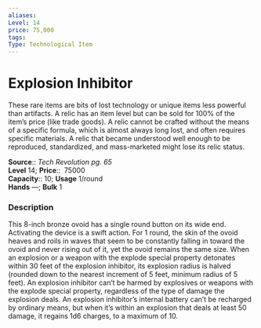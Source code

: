 ```yaml
---
aliases: 
Level: 14
price: 75,000
tags: 
Type: Technological Item
---
```


# Explosion Inhibitor

These rare items are bits of lost technology or unique items less powerful than artifacts. A relic has an item level but can be sold for 100% of the item’s price (like trade goods). A relic cannot be crafted without the means of a specific formula, which is almost always long lost, and often requires specific materials. A relic that became understood well enough to be reproduced, standardized, and mass-marketed might lose its relic status.


**Source**:: _Tech Revolution pg. 65_  
**Level** 14;
**Price**::  75000  
**Capacity**:: 10; **Usage** 1/round  
**Hands** —; **Bulk** 1

### Description

This 8-inch bronze ovoid has a single round button on its wide end. Activating the device is a swift action. For 1 round, the skin of the ovoid heaves and roils in waves that seem to be constantly falling in toward the ovoid and never rising out of it, yet the ovoid remains the same size. When an explosion or a weapon with the explode special property detonates within 30 feet of the explosion inhibitor, its explosion radius is halved (rounded down to the nearest increment of 5 feet, minimum radius of 5 feet). An explosion inhibitor can’t be harmed by explosives or weapons with the explode special property, regardless of the type of damage the explosion deals. An explosion inhibitor’s internal battery can’t be recharged by ordinary means, but when it’s within an explosion that deals at least 50 damage, it regains 1d6 charges, to a maximum of 10.
